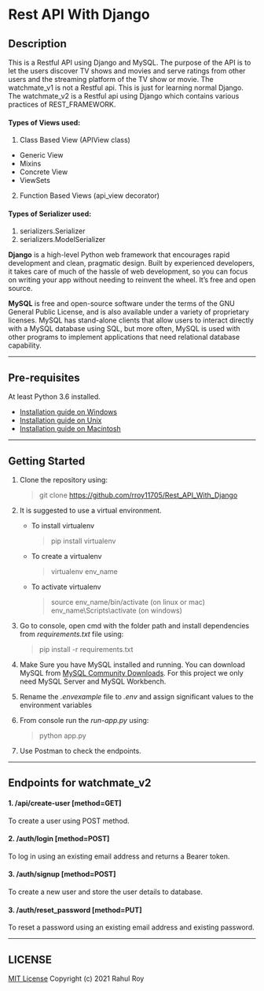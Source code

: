 # Rest API With Django

## Description

This is a Restful API using Django and MySQL.
The purpose of the API is to let the users discover TV shows and movies and serve ratings from other users and the streaming platform of the TV show or movie.
The watchmate_v1 is not a Restful api. This is just for learning normal Django.
The watchmate_v2 is a Restful api using Django which contains various practices of REST_FRAMEWORK.

#### Types of Views used:
1. Class Based View (APIView class)
- Generic View
- Mixins
- Concrete View
- ViewSets

2. Function Based Views (api_view decorator)

#### Types of Serializer used:
1. serializers.Serializer
2. serializers.ModelSerializer


**Django** is a high-level Python web framework that encourages rapid development and clean, pragmatic design. Built by experienced developers, it takes care of much of the hassle of web development, so you can focus on writing your app without needing to reinvent the wheel. It’s free and open source.
   
**MySQL** is free and open-source software under the terms of the GNU General Public License, and is also available under a variety of proprietary licenses. MySQL has stand-alone clients that allow users to interact directly with a MySQL database using SQL, but more often, MySQL is used with other programs to implement applications that need relational database capability.

---

## Pre-requisites
At least Python 3.6 installed. 
* [Installation guide on Windows](https://docs.python.org/3.6/using/windows.html)
* [Installation guide on Unix](https://docs.python.org/3.6/using/unix.html)
* [Installation guide on Macintosh](https://docs.python.org/3.6/using/mac.html)

---

## Getting Started

1. Clone the repository using:
    > git clone https://github.com/rroy11705/Rest_API_With_Django

2. It is suggested to use a virtual environment.
    * To install virtualenv
        > pip install virtualenv
    * To create a virtualenv
        > virtualenv env_name
    * To activate virtualenv
        > source env_name/bin/activate (on linux or mac)
        > env_name\Scripts\activate (on windows)

3. Go to console, open cmd with the folder path and install dependencies from _requirements.txt_ file using:
    > pip install -r requirements.txt

4. Make Sure you have MySQL installed and running. 
   You can download MySQL from [MySQL Community Downloads](https://dev.mysql.com/downloads/). For this project we only need MySQL Server and MySQL Workbench.

5. Rename the _.envexample_ file to _.env_ and assign significant values to the environment variables

6. From console run the _run-app.py_ using:
    > python app.py

7. Use Postman to check the endpoints.

---

## Endpoints for watchmate_v2

#### 1. /api/create-user \[method=GET\]
To create a user using POST method.


#### 2. /auth/login \[method=POST\]
To log in using an existing email address and returns a Bearer token.


#### 3. /auth/signup \[method=POST\]
To create a new user and store the user details to database.


#### 3. /auth/reset_password \[method=PUT\]
To reset a password using an existing email address and existing password.


---

## LICENSE

[MIT License](https://github.com/rroy11705/Student-Management-System-Flask/blob/main/LICENSE)
Copyright (c) 2021 Rahul Roy